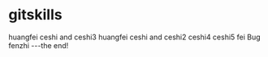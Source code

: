 # gitskills
huangfei ceshi and ceshi3
huangfei ceshi  and ceshi2
ceshi4
ceshi5
fei
Bug fenzhi
---the end!
